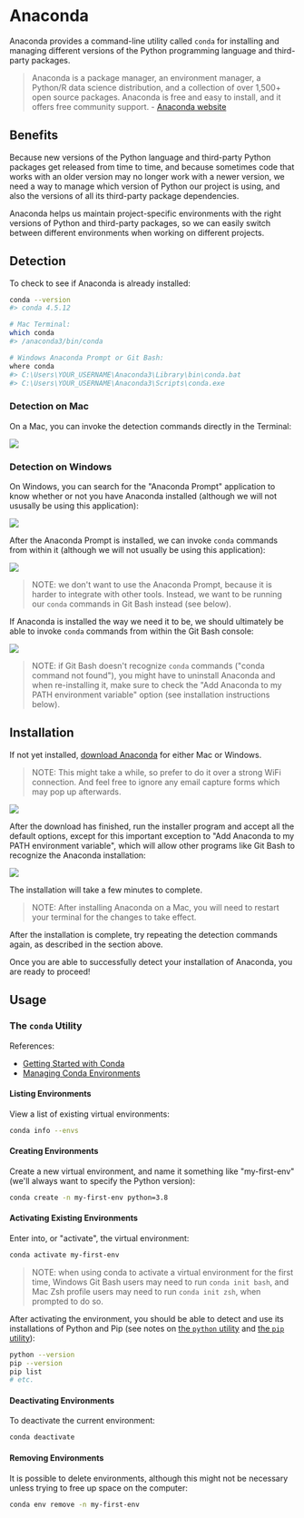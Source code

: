 # Anaconda

Anaconda provides a command-line utility called `conda` for installing and managing different versions of the Python programming language and third-party packages.  

> Anaconda is a package manager, an environment manager, a Python/R data science distribution, and a collection of over 1,500+ open source packages. Anaconda is free and easy to install, and it offers free community support. - [Anaconda website](https://docs.anaconda.com/anaconda/)

## Benefits

Because new versions of the Python language and third-party Python packages get released from time to time, and because sometimes code that works with an older version may no longer work with a newer version, we need a way to manage which version of Python our project is using, and also the versions of all its third-party package dependencies.

Anaconda helps us maintain project-specific environments with the right versions of Python and third-party packages, so we can easily switch between different environments when working on different projects. 

## Detection

To check to see if Anaconda is already installed:

```sh
conda --version
#> conda 4.5.12

# Mac Terminal:
which conda
#> /anaconda3/bin/conda

# Windows Anaconda Prompt or Git Bash:
where conda
#> C:\Users\YOUR_USERNAME\Anaconda3\Library\bin\conda.bat
#> C:\Users\YOUR_USERNAME\Anaconda3\Scripts\conda.exe
```

### Detection on Mac

On a Mac, you can invoke the detection commands directly in the Terminal:

![](/img/notes/clis/conda/mac-terminal.png)

### Detection on Windows

On Windows, you can search for the "Anaconda Prompt" application to know whether or not you have Anaconda installed (although we will not ususally be using this application):

![](/img/notes/clis/conda/windows-detecting-anaconda-prompt.png)

After the Anaconda Prompt is installed, we can invoke `conda` commands from within it (although we will not usually be using this application):

![](/img/notes/clis/conda/windows-anaconda-prompt.png)

> NOTE: we don't want to use the Anaconda Prompt, because it is harder to integrate with other tools. Instead, we want to be running our `conda` commands in Git Bash instead (see below).

If Anaconda is installed the way we need it to be, we should ultimately be able to invoke `conda` commands from within the Git Bash console:

![](/img/notes/dev-tools/git-bash/git-bash-where-conda.png)

> NOTE: if Git Bash doesn't recognize `conda` commands ("conda command not found"), you might have to uninstall Anaconda and when re-installing it, make sure to check the "Add Anaconda to my PATH environment variable" option (see installation instructions below).

## Installation

If not yet installed, [download Anaconda](https://www.anaconda.com/download) for either Mac or Windows.

> NOTE: This might take a while, so prefer to do it over a strong WiFi connection. And feel free to ignore any email capture forms which may pop up afterwards.

![](/img/notes/clis/conda/downloading-anaconda-windows.png)

After the download has finished, run the installer program and accept all the default options, except for this important exception to "Add Anaconda to my PATH environment variable", which will allow other programs like Git Bash to recognize the Anaconda installation:

![](/img/notes/clis/conda/anaconda-install-add-to-path.png)


The installation will take a few minutes to complete.

> NOTE: After installing Anaconda on a Mac, you will need to restart your terminal for the changes to take effect.

After the installation is complete, try repeating the detection commands again, as described in the section above.

Once you are able to successfully detect your installation of Anaconda, you are ready to proceed!

## Usage


### The `conda` Utility

References:

  + [Getting Started with Conda](https://conda.io/docs/user-guide/getting-started.html)
  + [Managing Conda Environments](https://conda.io/projects/conda/en/latest/user-guide/tasks/manage-environments.html)

#### Listing Environments

View a list of existing virtual environments:

```sh
conda info --envs
```

#### Creating Environments

Create a new virtual environment, and name it something like "my-first-env" (we'll always want to specify the Python version):

```sh
conda create -n my-first-env python=3.8
```

#### Activating Existing Environments


Enter into, or "activate", the virtual environment:

```sh
conda activate my-first-env
```

> NOTE: when using conda to activate a virtual environment for the first time, Windows Git Bash users may need to run `conda init bash`, and Mac Zsh profile users may need to run `conda init zsh`, when prompted to do so.

After activating the environment, you should be able to detect and use its installations of Python and Pip (see notes on [the `python` utility](python.md) and [the `pip` utility](pip.md)):

```sh
python --version
pip --version 
pip list
# etc.
```


#### Deactivating Environments

To deactivate the current environment:

```sh
conda deactivate
```

#### Removing Environments

It is possible to delete environments, although this might not be necessary unless trying to free up space on the computer:

```sh
conda env remove -n my-first-env
```
